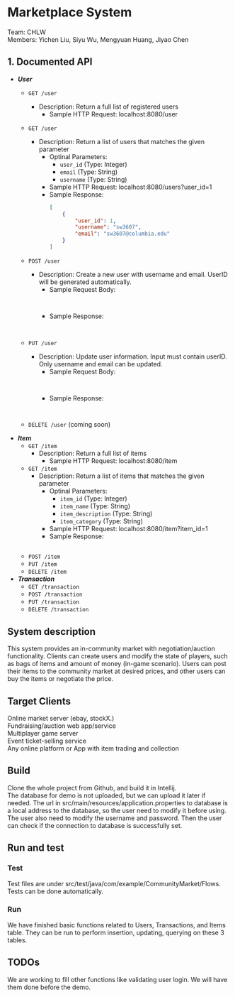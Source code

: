 # Marketplace System
Team: CHLW  
Members: Yichen Liu, Siyu Wu, Mengyuan Huang, Jiyao Chen
## 1. Documented API
   * ___User___
      * `GET /user`
        * Description: Return a full list of registered users
           * Sample HTTP Request: localhost:8080/user
      * `GET /user`
        * Description: Return a list of users that matches the given parameter
           * Optinal Parameters:
              * `user_id` (Type: Integer)
              * `email` (Type: String)
              * `username` (Type: String)
           * Sample HTTP Request: localhost:8080/users?user_id=1
           * Sample Response:
              ```json
              [
                  {
                      "user_id": 1,
                      "username": "sw3607",
                      "email": "sw3607@columbia.edu"
                  }
              ]
              ```
      * `POST /user`
        * Description: Create a new user with username and email. UserID will be generated automatically.
           * Sample Request Body:
           ```json
              
           ```
           * Sample Response: 
           ```json
              
           ```
      * `PUT /user`
        * Description: Update user information. Input must contain userID. Only username and email can be updated.
           * Sample Request Body:
           ```json
              
           ```
           * Sample Response:
           ```json
              
           ```
           
      * `DELETE /user` (coming soon)
   * ___Item___
      * `GET /item`
        * Description: Return a full list of items
             * Sample HTTP Request: localhost:8080/item
      * `GET /item`
        * Description: Return a list of items that matches the given parameter
           * Optinal Parameters:
              * `item_id` (Type: Integer)
              * `item_name` (Type: String)
              * `item_description` (Type: String)
              * `item_category` (Type: String)
           * Sample HTTP Request: localhost:8080/item?item_id=1
           * Sample Response:
              ```json
              
              ```
      * `POST /item`
      * `PUT /item`
      * `DELETE /item`
   * ___Transaction___
      * `GET /transaction`
      * `POST /transaction`
      * `PUT /transaction`
      * `DELETE /transaction`
## System description
This system provides an in-community market with negotiation/auction functionality. Clients can create users and modify the state of players, such as bags of items and amount of money (in-game scenario). Users can post their items to the community market at desired prices, and other users can buy the items or negotiate the price.
## Target Clients
Online market server (ebay, stockX.)  
Fundraising/auction web app/service  
Multiplayer game server  
Event ticket-selling service  
Any online platform or App with item trading and collection
## Build
Clone the whole project from Github, and build it in Intellij.  
The database for demo is not uploaded, but we can upload it later if needed. The url in src/main/resources/application.properties to database is a local address to the database, so the user need to modify it before using. The user also need to modify the username and password. Then the user can check if the connection to database is successfully set.  
## Run and test
### Test
Test files are under src/test/java/com/example/CommunityMarket/Flows. Tests can be done automatically.
### Run
We have finished basic functions related to Users, Transactions, and Items table. They can be run to perform insertion, updating, querying on these 3 tables.
## TODOs
We are working to fill other functions like validating user login. We will have them done before the demo.
